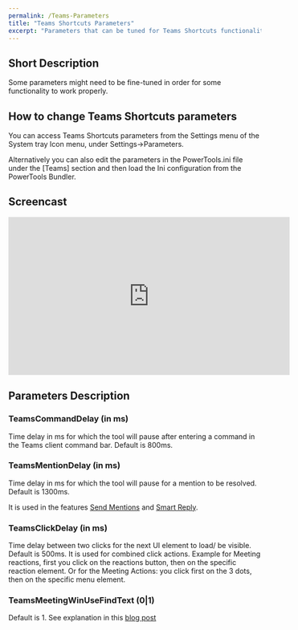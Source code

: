 ```yaml
---
permalink: /Teams-Parameters
title: "Teams Shortcuts Parameters"
excerpt: "Parameters that can be tuned for Teams Shortcuts functionality"
---
```


## Short Description

Some parameters might need to be fine-tuned in order for some functionality to work properly.

## How to change Teams Shortcuts parameters

You can access Teams Shortcuts parameters from the Settings menu of the System tray Icon menu, under Settings->Parameters.

Alternatively you can also edit the parameters in the PowerTools.ini file under the [Teams] section and then load the Ini configuration from the PowerTools Bundler.

## Screencast

<p style="text-align: center;"><iframe width="560" height="315" src="https://www.youtube.com/embed/b_cBXbRZXmc" frameborder="0" allow="accelerometer; autoplay; encrypted-media; gyroscope; picture-in-picture" allowfullscreen></iframe></p>


## Parameters Description

### TeamsCommandDelay (in ms)

Time delay in ms for which the tool will pause after entering a command in the Teams client command bar. Default is 800ms.

### TeamsMentionDelay (in ms)

Time delay in ms for which the tool will pause for a mention to be resolved. Default is 1300ms.

It is used in the features [Send Mentions](https://tdalon.github.io/ahk/Teams-Shortcuts#send-mentions) and [Smart Reply](https://tdalon.github.io/ahk/Teams-Shortcuts#smart-reply-altr).

### TeamsClickDelay (in ms)

Time delay between two clicks for the next UI element to load/ be visible. Default is 500ms.
It is used for combined click actions. Example for Meeting reactions, first you click on the reactions button, then on the specific reaction element. Or for the Meeting Actions: you click first on the 3 dots, then on the specific menu element.

### TeamsMeetingWinUseFindText (0|1)

Default is 1. See explanation in this [blog post](https://tdalon.blogspot.com/2021/04/ahk-get-teams-meeting-window.html)
